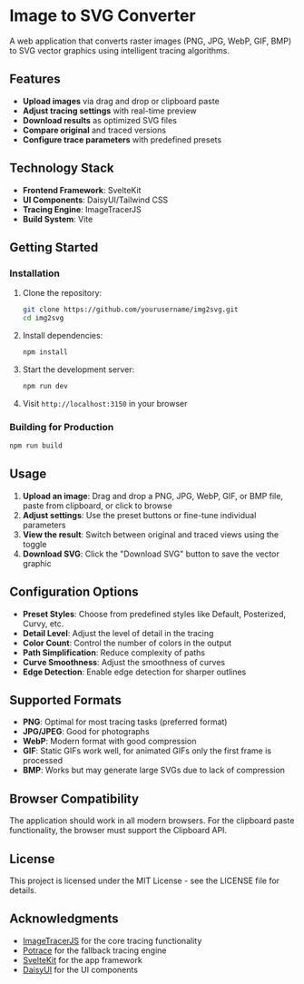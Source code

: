 # Image to SVG Converter

A web application that converts raster images (PNG, JPG, WebP, GIF, BMP) to SVG vector graphics using intelligent tracing algorithms.

## Features

- **Upload images** via drag and drop or clipboard paste
- **Adjust tracing settings** with real-time preview
- **Download results** as optimized SVG files
- **Compare original** and traced versions
- **Configure trace parameters** with predefined presets

## Technology Stack

- **Frontend Framework**: SvelteKit
- **UI Components**: DaisyUI/Tailwind CSS
- **Tracing Engine**: ImageTracerJS
- **Build System**: Vite

## Getting Started

### Installation

1. Clone the repository:
   ```bash
   git clone https://github.com/yourusername/img2svg.git
   cd img2svg
   ```

2. Install dependencies:
   ```bash
   npm install
   ```

3. Start the development server:
   ```bash
   npm run dev
   ```

4. Visit `http://localhost:3150` in your browser

### Building for Production

```bash
npm run build
```

## Usage

1. **Upload an image**: Drag and drop a PNG, JPG, WebP, GIF, or BMP file, paste from clipboard, or click to browse
2. **Adjust settings**: Use the preset buttons or fine-tune individual parameters
3. **View the result**: Switch between original and traced views using the toggle
4. **Download SVG**: Click the "Download SVG" button to save the vector graphic

## Configuration Options

- **Preset Styles**: Choose from predefined styles like Default, Posterized, Curvy, etc.
- **Detail Level**: Adjust the level of detail in the tracing
- **Color Count**: Control the number of colors in the output
- **Path Simplification**: Reduce complexity of paths
- **Curve Smoothness**: Adjust the smoothness of curves
- **Edge Detection**: Enable edge detection for sharper outlines

## Supported Formats

- **PNG**: Optimal for most tracing tasks (preferred format)
- **JPG/JPEG**: Good for photographs
- **WebP**: Modern format with good compression
- **GIF**: Static GIFs work well, for animated GIFs only the first frame is processed
- **BMP**: Works but may generate large SVGs due to lack of compression

## Browser Compatibility

The application should work in all modern browsers. For the clipboard paste functionality, the browser must support the Clipboard API.

## License

This project is licensed under the MIT License - see the LICENSE file for details.

## Acknowledgments

- [ImageTracerJS](https://github.com/jankovicsandras/imagetracerjs) for the core tracing functionality
- [Potrace](https://github.com/kilobtye/potrace) for the fallback tracing engine
- [SvelteKit](https://kit.svelte.dev/) for the app framework
- [DaisyUI](https://daisyui.com/) for the UI components